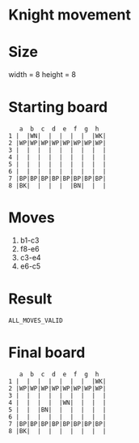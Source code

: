 # Knight movement

# Size
width = 8
height = 8

# Starting board
```
   a  b  c  d  e  f  g  h
1 |  |WN|  |  |  |  |  |WK|
2 |WP|WP|WP|WP|WP|WP|WP|WP|
3 |  |  |  |  |  |  |  |  |
4 |  |  |  |  |  |  |  |  |
5 |  |  |  |  |  |  |  |  |
6 |  |  |  |  |  |  |  |  |
7 |BP|BP|BP|BP|BP|BP|BP|BP|
8 |BK|  |  |  |  |BN|  |  |
```
# Moves
1. b1-c3
2. f8-e6
3. c3-e4
4. e6-c5


# Result
`ALL_MOVES_VALID`

# Final board
```
   a  b  c  d  e  f  g  h
1 |  |  |  |  |  |  |  |WK|
2 |WP|WP|WP|WP|WP|WP|WP|WP|
3 |  |  |  |  |  |  |  |  |
4 |  |  |  |  |WN|  |  |  |
5 |  |  |BN|  |  |  |  |  |
6 |  |  |  |  |  |  |  |  |
7 |BP|BP|BP|BP|BP|BP|BP|BP|
8 |BK|  |  |  |  |  |  |  |
```